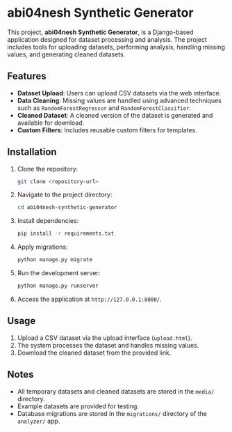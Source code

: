 # abi04nesh Synthetic Generator

This project, **abi04nesh Synthetic Generator**, is a Django-based application designed for dataset processing and analysis. The project includes tools for uploading datasets, performing analysis, handling missing values, and generating cleaned datasets.



## Features
- **Dataset Upload**: Users can upload CSV datasets via the web interface.
- **Data Cleaning**: Missing values are handled using advanced techniques such as `RandomForestRegressor` and `RandomForestClassifier`.
- **Cleaned Dataset**: A cleaned version of the dataset is generated and available for download.
- **Custom Filters**: Includes reusable custom filters for templates.

## Installation
1. Clone the repository:
   ```bash
   git clone <repository-url>
   ```
2. Navigate to the project directory:
   ```bash
   cd abi04nesh-synthetic-generator
   ```
3. Install dependencies:
   ```bash
   pip install -r requirements.txt
   ```
4. Apply migrations:
   ```bash
   python manage.py migrate
   ```
5. Run the development server:
   ```bash
   python manage.py runserver
   ```
6. Access the application at `http://127.0.0.1:8000/`.

## Usage
1. Upload a CSV dataset via the upload interface (`upload.html`).
2. The system processes the dataset and handles missing values.
3. Download the cleaned dataset from the provided link.

## Notes
- All temporary datasets and cleaned datasets are stored in the `media/` directory.
- Example datasets are provided for testing.
- Database migrations are stored in the `migrations/` directory of the `analyzer/` app.


